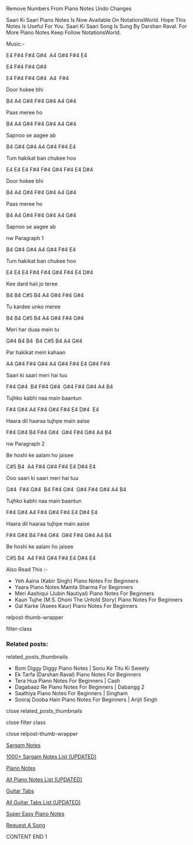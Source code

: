 
Remove Numbers From Piano Notes
Undo Changes

Saari Ki Saari Piano Notes Is Now Available On NotationsWorld. Hope This Notes Is Useful For You. Saari Ki Saari Song Is Sung By Darshan Raval. For More Piano Notes Keep Follow NotationsWorld.

Music:-

E4 F#4 F#4 G#4  A4 G#4 F#4 E4

E4 F#4 F#4 G#4

E4 F#4 F#4 G#4  A4  F#4

Door hokee bhi

B4 A4 G#4 F#4 G#4 A4 G#4

Paas meree ho

B4 A4 G#4 F#4 G#4 A4 G#4

Sapnoo se aagee ab

B4 G#4 G#4 A4 G#4 F#4 E4

Tum hakikat ban chukee hoo

E4 E4 E4 F#4 F#4 G#4 F#4 E4 D#4

Door hokee bhi

B4 A4 G#4 F#4 G#4 A4 G#4

Paas meree ho

B4 A4 G#4 F#4 G#4 A4 G#4

Sapnoo se aagee ab

nw Paragraph 1

B4 G#4 G#4 A4 G#4 F#4 E4

Tum hakikat ban chukee hoo

E4 E4 E4 F#4 F#4 G#4 F#4 E4 D#4

Kee dard haii jo teree

B4 B4 C#5 B4 A4 G#4 F#4 G#4

Tu kardee unko meree

B4 B4 C#5 B4 A4 G#4 F#4 G#4

Meri har duaa mein tu

G#4 B4 B4  B4 C#5 B4 A4 G#4

Par hakikat mein kahaan

A4 G#4 F#4 G#4 A4 G#4 F#4 E4 G#4 F#4

Saari ki saari meri hai tuu

F#4 G#4  B4 F#4 G#4  G#4 F#4 G#4 A4 B4

Tujhko kabhi naa main baantun

F#4 G#4 A4 F#4 G#4 F#4 E4 D#4  E4

Haara dil haaraa tujhpe main aaise

F#4 G#4 B4 F#4 G#4  G#4 F#4 G#4 A4 B4

nw Paragraph 2

Be hoshi ke aalam ho jaisee

C#5 B4  A4 F#4 G#4 F#4 E4 D#4 E4

Ooo saari ki saari meri hai tuu

G#4  F#4 G#4  B4 F#4 G#4  G#4 F#4 G#4 A4 B4

Tujhko kabhi naa main baantun

F#4 G#4 A4 F#4 G#4 F#4 E4 D#4 E4

Haara dil haaraa tujhpe main aaise

F#4 G#4 B4 F#4 G#4  G#4 F#4 G#4 A4 B4

Be hoshi ke aalam ho jaisee

C#5 B4  A4 F#4 G#4 F#4 E4 D#4 E4

Also Read This :-

* Yeh Aaina (Kabir Singh) Piano Notes For Beginners
* Yaara Piano Notes Mamta Sharma For Beginners
* Meri Aashiqui (Jubin Nautiyal) Piano Notes For Beginners
* Kaun Tujhe (M.S. Dhoni The Untold Story) Piano Notes For Beginners
* Gal Karke (Asees Kaur) Piano Notes For Beginners

relpost-thumb-wrapper

filter-class

### Related posts:

related_posts_thumbnails

* Bom Diggy Diggy Piano Notes | Sonu Ke Titu Ki Sweety
* Ek Tarfa (Darshan Raval) Piano Notes For Beginners
* Tera Hua Piano Notes For Beginners | Cash
* Dagabaaz Re Piano Notes For Beginners | Dabangg 2
* Saathiya Piano Notes For Beginners | Singham
* Sooraj Dooba Hain Piano Notes For Beginners | Arijit Singh

close related_posts_thumbnails

close filter class

close relpost-thumb-wrapper

[Sargam Notes](https://www.notationsworld.com/sargam-notes.html)

[1000+ Sargam Notes List (UPDATED)](https://www.notationsworld.com/all-songs-list-sargam-notes.html)

[Piano Notes](https://www.notationsworld.com/piano-notes.html)

[All Piano Notes List (UPDATED)](https://www.notationsworld.com/all-songs-list-piano-notes.html)

[Guitar Tabs](https://www.notationsworld.com/guitar-tabs.html)

[All Guitar Tabs List (UPDATED)](https://www.notationsworld.com/all-songs-list-guitar-tabs.html)

[Super Easy Piano Notes](https://studywall.in/)

[Request A Song](https://www.notationsworld.com/request-a-song.html)

CONTENT END 1

